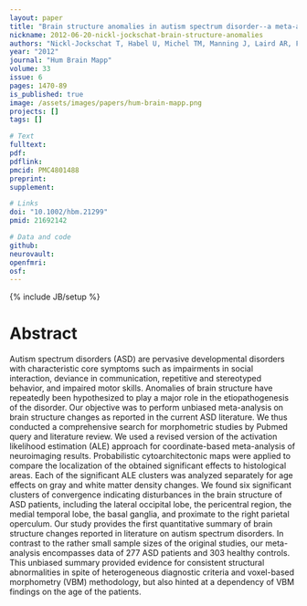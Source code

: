 ```yaml
---
layout: paper
title: "Brain structure anomalies in autism spectrum disorder--a meta-analysis of VBM studies using anatomic likelihood estimation."
nickname: 2012-06-20-nickl-jockschat-brain-structure-anomalies
authors: "Nickl-Jockschat T, Habel U, Michel TM, Manning J, Laird AR, Fox PT, Schneider F, Eickhoff SB"
year: "2012"
journal: "Hum Brain Mapp"
volume: 33
issue: 6
pages: 1470-89
is_published: true
image: /assets/images/papers/hum-brain-mapp.png
projects: []
tags: []

# Text
fulltext:
pdf:
pdflink:
pmcid: PMC4801488
preprint:
supplement:

# Links
doi: "10.1002/hbm.21299"
pmid: 21692142

# Data and code
github:
neurovault:
openfmri:
osf:
---
```

{% include JB/setup %}

# Abstract

Autism spectrum disorders (ASD) are pervasive developmental disorders with characteristic core symptoms such as impairments in social interaction, deviance in communication, repetitive and stereotyped behavior, and impaired motor skills. Anomalies of brain structure have repeatedly been hypothesized to play a major role in the etiopathogenesis of the disorder. Our objective was to perform unbiased meta-analysis on brain structure changes as reported in the current ASD literature. We thus conducted a comprehensive search for morphometric studies by Pubmed query and literature review. We used a revised version of the activation likelihood estimation (ALE) approach for coordinate-based meta-analysis of neuroimaging results. Probabilistic cytoarchitectonic maps were applied to compare the localization of the obtained significant effects to histological areas. Each of the significant ALE clusters was analyzed separately for age effects on gray and white matter density changes. We found six significant clusters of convergence indicating disturbances in the brain structure of ASD patients, including the lateral occipital lobe, the pericentral region, the medial temporal lobe, the basal ganglia, and proximate to the right parietal operculum. Our study provides the first quantitative summary of brain structure changes reported in literature on autism spectrum disorders. In contrast to the rather small sample sizes of the original studies, our meta-analysis encompasses data of 277 ASD patients and 303 healthy controls. This unbiased summary provided evidence for consistent structural abnormalities in spite of heterogeneous diagnostic criteria and voxel-based morphometry (VBM) methodology, but also hinted at a dependency of VBM findings on the age of the patients.
